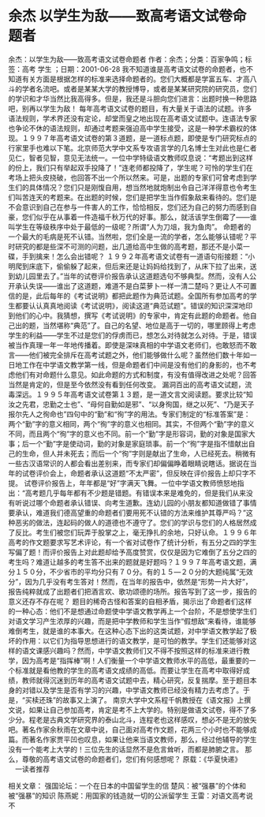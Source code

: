 # 余杰  以学生为敌——致高考语文试卷命题者

余杰：以学生为敌——致高考语文试卷命题者
作者：余杰；分类：百家争鸣；标签：高考 学生 ；日期：2001-06-28
我不知道谁是高考语文试卷的命题者，也不知道有关方面是根据怎样的标准来选择命题者的。您们大概都是学富五车、才高八斗的学者名流吧。或者是某某大学的教授博导，或者是某某研究院的研究员，您们的学识和才华当然比我高得多。但是，我还是斗胆向您们进言：出题时换一种思路吧，别再以学生为敌！
每年高考语文试卷的题目，有大量关于语法的试题。许多语法规则，学术界还没有定论，却堂而皇之地出现在高考语文试题中。连语法专家也争论不休的语法规则，却通过考题来强迫高中学生接受，这是一种学术霸权的体现。１９９７年高考语文试卷的第３道题，是一道标点题，即使是专门研究标点的行家里手也难以下笔。北京师范大学中文系专攻语言学的几名博士生对此也是仁者见仁，智者见智，意见无法统一。一位中学特级语文教师叹息说：“考题出到这样的份上，我们只有举起双手投降了！”连老师都投降了，学生呢？可怜的学生们在考场上把头皮挠破，也回答不出一个所以然来。可是，出题的专家们可曾考虑到学生们的具体情况？您们只是刚愎自用，想当然地就炮制出令自己洋洋得意也令考生们叫苦连天的考题来。在出题的时候，您们是把学生当作假象敌来看待的。您们是不会意识到自己在参与一件害人的工作，恰恰相反，您们还为自己的努力而感到自豪，您们似乎在从事着一件造福千秋万代的好事。那么，就活该学生倒霉了——谁叫学生在等级秩序中处于最低的一级呢？所谓“人为刀俎，我为鱼肉”。
命题者的一个最大的毛病是死不认错。当然啦，您们全是一流的学者，怎么能够认错呢？平时研究的都是些深不可测的问题，出几道给高中生做的高考题，那还不是小菜一碟，手到擒来！怎么会出错呢？
１９９２年高考语文试卷有一道语句衔接题：“小明爬到床底下，偷偷躲了起来，但后来还是让妈妈给找到了，从床下拉了出来，送到幼儿园里去了。”当年的试卷评价报告承认这道题选句不够典型。然而，没有人公开承认失误——谁出了这道题，难道不是白菜萝卜一样一清二楚吗？更让人不可置信的是，此后每年的《考试说明》都把此题作为典范试题。全国所有参加高考的学生都要认认真真地阅读《考试说明》，阅读这道“典范试题”。错误的知识深深地印到他们的心中。我猜想，撰写《考试说明》的专家中，肯定有此题的命题者。他自己出的题，当然堪称“典范”了。自己的名望、地位是高于一切的，哪里顾得上考虑学生的利益——学生不过是您们的俘虏而已，想怎么对待就怎么对待。于是，错误被当作真理一年一年地传播着。即使是深味真相的中学语文老师们，也敢怒而不敢言——他们被完全排斥在高考试题之外，他们能够做什么呢？虽然他们数十年如一日地工作在中学语文教学第一线，但是命题者们中间是没有他们的身影的，也不考虑他们有对命题什么意见。如此命题的方式和制度，有没有值得改进之处呢？回答当然是肯定的，但是至今依然没有看到任何改变。
漏洞百出的高考语文试题，流毒深远。１９９５年高考语文试卷第１３题，是一道文言文阅读题。要求比较“知汝之先君，忠勤之士也”、“母何自勤如是邪”、“以身徇国，继之以死”、“乃是天子报尔先人之徇命也”四句中的“勤”和“徇”字的用法。专家们制定的“标准答案”是：两个“勤”字的意义相同，两个“徇”字的意义也相同。其实，不但两个“勤”字的意义不同，而且两个“徇”字的意义也不同。前一个“勤”字是形容词，勤的对象是国家大事；后一个“勤”字是使动词，勤的对象是家庭琐事。前一个“徇”字是指不惜献出自己的生命，但人并未死去；而后一个“徇”字则是献出了生命，人已经死去。稍微有一些古汉语常识的人都会看出差别来，而专家们却偏偏睁着眼睛说瞎话。据说在当年的试卷评价会上，命题者承认这道题“不太严密”，但反映在评价报告上却只字不提。
试卷评价报告上，年年都是“好”字满天飞舞。一位中学语文教师愤怒地指出：“高考题几乎每年都有不少题是错题。有错误本来是难免的，但是我们从来没有听说过哪个命题者承认错误、向考生道歉。连幼儿园的小朋友都知道做错了事情要承认，难道我们德高望重的命题者们要用死不认错的方法来维护其尊严吗？”这种恶劣的做法，连起码的做人的道德也不遵守了。您们的学识与您们的人格居然成了反比。考生们被您们玩弄于股掌之上，毫无挣扎的余地，只好认命。１９９６年高考的作文题要求写艺术评论，有一个省对试卷作了统计分析，有五分之四的学生写偏了题！而评价报告上对此题却给予高度赞赏，仅仅是因为它难倒了五分之四的考生吗？难道让越多的考生答不出来的题就是好题吗？１９９７年高考语文题，满分１５０分，不少省市的平均分只有７０分。有的１５—２０分的大题纯属“无效分”，因为几乎没有考生答对！然而，在当年的报告中，依然是“形势一片大好”，报告纯粹就成了出题者们把酒言欢、歌功颂德的场所。报告写到了这一步，报告的意义还存不存在呢？
题目的稀奇古怪和答案的自相矛盾，揭示出了命题者们这样的一种心态：他们不是想通过命题使中学语文教学再上一个台阶，不是想使学生们对语文学习产生浓厚的兴趣，而是把中学教师和学生当作“假想敌”来看待，谁能够难倒考生，就是谁的本事大。在这种心态下出的这类试题，对中学语文教学起了极坏的作用：以它们为指导思想进行的语文教学，是可怕的教学。学生们还能够对这样的语文课感兴趣吗？然而，中学语文教师们又不得不按照这样的标准来进行教学，因为高考是“指挥棒”啊！人们衡量一个中学语文教师水平的高低，最重要的一个标准就是看他教的学生的高考语文成绩的高低。而要让学生在高考中取得好成绩，教师就得沉迷到历年的高考语文试题中去，精心研究，反复揣摩。至于题目本身的对错以及学生是否有学习的兴趣，中学语文教师已经没有精力去考虑了。于是，“买椟还珠”的故事又上演了。
南京大学中文系程千帆教授在《语文报》上撰文说，如果让自己参加高考，肯定是考不上大学的。特别是做语文试卷，得不了多少分。程老是古典文学研究界的泰山北斗，连程老也这样感叹，想必不是无的放矢吧。著名作家余秋雨在文章中说，自己面对高考作文题，花两三个小时也不能够成篇。而著名作家贾平凹也叹息，如果让他来当语文教师，那么，经过他辅导的学生没有一个能考上大学的！三位先生的话显然不是危言耸听，而都是肺腑之言。
那么，尊敬的高考语文试卷的命题者们，您们有何感想呢？
原载：《华夏快递》 　一读者推荐

相关文章：
强国论坛：一个在日本的中国留学生的信
楚风：被“强暴”的个体和被“强暴”的知识
陈燕妮：用国家的钱造就一切的公派留学生
王雷：对语文高考说不